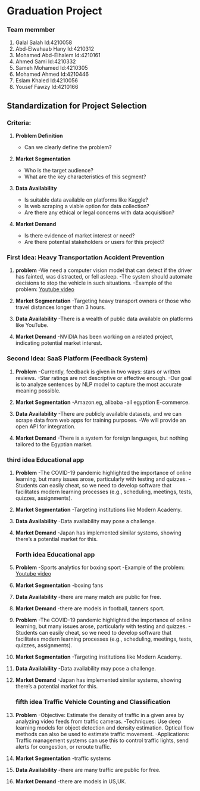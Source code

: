 # Graduation Project

### Team memmber 
1. Galal Salah           Id:4210058
2. Abd-Elwahaab Hany     Id:4210312
3. Mohamed Abd-Elhalem   Id:4210161
4. Ahmed Sami            Id:4210332
5. Sameh Mohamed         Id:4210305
6. Mohamed Ahmed         Id:4210446  
7. Eslam Khaled          Id:4210056
8. Yousef Fawzy          Id:4210166

## Standardization for Project Selection

### Criteria:

1. **Problem Definition**
   - Can we clearly define the problem?

2. **Market Segmentation**
   - Who is the target audience?
   - What are the key characteristics of this segment?

4. **Data Availability**
   - Is suitable data available on platforms like Kaggle?
   - Is web scraping a viable option for data collection?
   - Are there any ethical or legal concerns with data acquisition?

5. **Market Demand**
   - Is there evidence of market interest or need?
   - Are there potential stakeholders or users for this project?
  
### First Idea: Heavy Transportation Accident Prevention

1. **problem**
   -We need a computer vision model that can detect if the driver has fainted, was distracted, or fell asleep.
   -The system should automate decisions to stop the vehicle in such situations.
   -Example of the problem: [Youtube video](https://www.youtube.com/watch?v=FiXanTH9sK8)
   
2. **Market Segmentation**
   -Targeting heavy transport owners or those who travel distances longer than 3 hours.
   
3. **Data Availability**
   -There is a wealth of public data available on platforms like YouTube.
   
4. **Market Demand**
   -NVIDIA has been working on a related project, indicating potential market interest.



### Second Idea: SaaS Platform (Feedback System)

1. **Problem**
   -Currently, feedback is given in two ways: stars or written reviews.
   -Star ratings are not descriptive or effective enough.
   -Our goal is to analyze sentences by NLP model to capture the most accurate meaning possible.
   
2. **Market Segmentation**
   -Amazon.eg, alibaba
   -all egyption E-commerce.
   
3. **Data Availability**
   -There are publicly available datasets, and we can scrape data from web apps for training purposes.
   -We will provide an open API for integration.
   
   
4. **Market Demand**
   -There is a system for foreign languages, but nothing tailored to the Egyptian market.
   
### third idea Educational app 

1. **Problem**
   -The COVID-19 pandemic highlighted the importance of online learning, but many issues arose, particularly with testing and quizzes.
   -Students can easily cheat, so we need to develop software that facilitates modern learning processes (e.g., scheduling, meetings, tests, quizzes, assignments).
   
2. **Market Segmentation**
   -Targeting institutions like Modern Academy.
   
3. **Data Availability**
   -Data availability may pose a challenge.
   
   
4. **Market Demand**
   -Japan has implemented similar systems, showing there’s a potential market for this.
   
   ### Forth idea Educational app 

1. **Problem**
   -Sports analytics for boxing sport
   -Example of the problem: [Youtube video](https://www.youtube.com/watch?v=L23oIHZE14w)
   
3. **Market Segmentation**
   -boxing fans
   
4. **Data Availability**
   -there are many match are public for free.
   
   
5. **Market Demand**
   -there are models in football, tanners sport.

1. **Problem**
   -The COVID-19 pandemic highlighted the importance of online learning, but many issues arose, particularly with testing and quizzes.
   -Students can easily cheat, so we need to develop software that facilitates modern learning processes (e.g., scheduling, meetings, tests, quizzes, assignments).
   
2. **Market Segmentation**
   -Targeting institutions like Modern Academy.
   
3. **Data Availability**
   -Data availability may pose a challenge.
   
   
4. **Market Demand**
   -Japan has implemented similar systems, showing there’s a potential market for this.
   
   ### fifth idea Traffic Vehicle Counting and Classification

1. **Problem**
   -Objective: Estimate the density of traffic in a given area by analyzing video feeds from traffic cameras.
   -Techniques: Use deep learning models for object detection and density estimation. Optical flow methods can also be used to estimate traffic movement.
   -Applications: Traffic management systems can use this to control traffic lights, send alerts for congestion, or reroute traffic.

   
3. **Market Segmentation**
   -traffic systems
   
4. **Data Availability**
   -there are many traffic are public for free.
   
   
5. **Market Demand**
   -there are models in US,UK.

